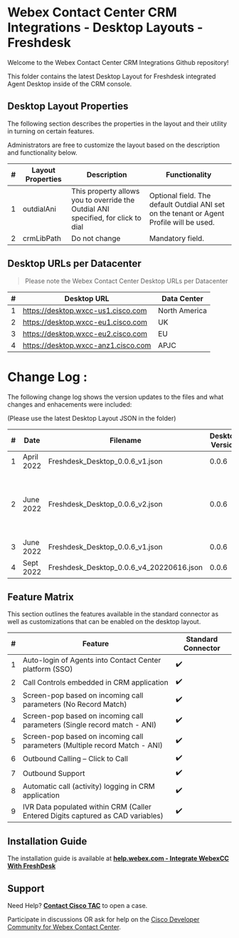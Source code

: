 # Webex Contact Center CRM Integrations - Desktop Layouts - Freshdesk

Welcome to the Webex Contact Center CRM Integrations Github repository!

This folder contains the latest Desktop Layout for Freshdesk integrated Agent Desktop inside of the CRM console.

## Desktop Layout Properties

The following section describes the properties in the layout and their utility in turning on certain features.

Administrators are free to customize the layout based on the description and functionality below.

| #   | Layout Properties | Description                                                                       | Functionality                                                                            |
| --- | ----------------- | --------------------------------------------------------------------------------- | ---------------------------------------------------------------------------------------- |
| 1   | outdialAni        | This property allows you to override the Outdial ANI specified, for click to dial | Optional field. The default Outdial ANI set on the tenant or Agent Profile will be used. |
| 2   | crmLibPath        | Do not change                                                                     | Mandatory field.                                                                         |

## Desktop URLs per Datacenter

> Please note the Webex Contact Center Desktop URLs per Datacenter

| #   | Desktop URL                         | Data Center   |
| --- | ----------------------------------- | ------------- |
| 1   | https://desktop.wxcc-us1.cisco.com  | North America |
| 2   | https://desktop.wxcc-eu1.cisco.com  | UK            |
| 3   | https://desktop.wxcc-eu2.cisco.com  | EU            |
| 4   | https://desktop.wxcc-anz1.cisco.com | APJC          |

# Change Log :

The following change log shows the version updates to the files and what changes and enhacements were included:

(Please use the latest Desktop Layout JSON in the folder)

| #   | Date       | Filename                                 | Desktop Version | Comments                                                                                |
| --- | ---------- | ---------------------------------------- | --------------- | --------------------------------------------------------------------------------------- |
| 1   | April 2022 | Freshdesk_Desktop_0.0.6_v1.json          | 0.0.6           | + initial commit                                                                        |
| 2   | June 2022  | Freshdesk_Desktop_0.0.6_v2.json          | 0.0.6           | + Add headerActions[""] to the desktop layout so the action headers will be suppressed. |
| 3   | June 2022  | Freshdesk_Desktop_0.0.6_v1.json          | 0.0.6           | - removed                                                                               |
| 4   | Sept 2022  | Freshdesk_Desktop_0.0.6_v4_20220616.json | 0.0.6           | new endpoint                                                                            |

## Feature Matrix

This section outlines the features available in the standard connector as well as customizations that can be enabled on the desktop layout.

| #   | Feature​                                                                         | Standard Connector |
| --- | -------------------------------------------------------------------------------- | ------------------ |
| 1   | Auto-login of Agents into Contact Center platform (SSO)​                         | ✔️                 |
| 2   | Call Controls embedded in CRM application                                        | ✔️                 |
| 3   | Screen-pop based on incoming call parameters (No Record Match)                   | ✔️                 |
| 4   | Screen-pop based on incoming call parameters (Single record match - ANI)​        | ✔️                 |
| 5   | Screen-pop based on incoming call parameters (Multiple record Match - ANI)​      | ✔️                 |
| 6   | Outbound Calling – Click to Call​                                                | ✔️                 |
| 7   | Outbound Support                                                                 | ✔️                 |
| 8   | Automatic call (activity) logging in CRM application                             | ✔️                 |
| 9   | IVR Data populated within CRM (Caller Entered Digits captured as CAD variables)​ | ✔️                 |

## Installation Guide

The installation guide is available at **[help.webex.com - Integrate WebexCC With FreshDesk](https://help.webex.com/en-us/article/nb8oxvy/Integrate-Webex-Contact-Center-with-Freshdesk)**

## Support

Need Help? **[Contact Cisco TAC](https://cisco.com/go/tac)** to open a case.

Participate in discussions OR ask for help on the [Cisco Developer Community for Webex Contact Center](https://community.cisco.com/t5/contact-center/bd-p/j-disc-dev-contact-center).
